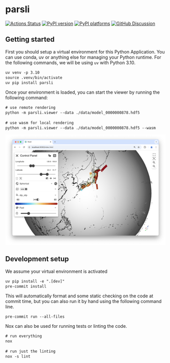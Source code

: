 # parsli

[![Actions Status][actions-badge]][actions-link]
[![PyPI version][pypi-version]][pypi-link]
[![PyPI platforms][pypi-platforms]][pypi-link]
[![GitHub Discussion][github-discussions-badge]][github-discussions-link]

<!-- SPHINX-START -->

<!-- prettier-ignore-start -->
[actions-badge]:            https://github.com/brendanjmeade/parsli/workflows/Test%20and%20Release/badge.svg
[actions-link]:             https://github.com/brendanjmeade/parsli/actions
[github-discussions-badge]: https://img.shields.io/static/v1?label=Discussions&message=Ask&color=blue&logo=github
[github-discussions-link]:  https://github.com/brendanjmeade/parsli/discussions
[pypi-link]:                https://pypi.org/project/parsli/
[pypi-platforms]:           https://img.shields.io/pypi/pyversions/parsli
[pypi-version]:             https://img.shields.io/pypi/v/parsli
[rtd-badge]:                https://readthedocs.org/projects/parsli/badge/?version=latest
[rtd-link]:                 https://parsli.readthedocs.io/en/latest/?badge=latest

<!-- prettier-ignore-end -->

## Getting started

First you should setup a virtual environment for this Python Application. You
can use conda, uv or anything else for managing your Python runtime. For the
following commands, we will be using `uv` with Python 3.10.

```
uv venv -p 3.10
source .venv/bin/activate
uv pip install parsli
```

Once your environment is loaded, you can start the viewer by running the
following command:

```
# use remote rendering
python -m parsli.viewer --data ./data/model_0000000878.hdf5

# use wasm for local rendering
python -m parsli.viewer --data ./data/model_0000000878.hdf5 --wasm
```

![App](https://github.com/brendanjmeade/parsli/blob/main/parsli.png)

## Development setup

We assume your virtual environment is activated

```
uv pip install -e ".[dev]"
pre-commit install
```

This will automatically format and some static checking on the code at commit
time, but you can also run it by hand using the following command line.

```
pre-commit run --all-files
```

Nox can also be used for running tests or linting the code.

```
# run everything
nox

# run just the linting
nox -s lint
```
